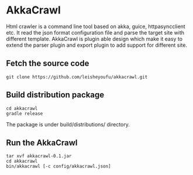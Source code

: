 # AkkaCrawl

Html crawler is a command line tool based on akka, guice, httpasyncclient etc. It read the json format configuration
file and parse the target site with different template. AkkaCrawl is plugin able design which make it easy to extend the
parser plugin and export plugin to add support for different site.

## Fetch the source code

```
git clone https://github.com/leisheyoufu/akkacrawl.git
```

## Build distribution package

```
cd akkacrawl
gradle release
```
The package is under build/distributions/ directory.


## Run the AkkaCrawl

```
tar xvf akkacrawl-0.1.jar
cd akkacrawl
bin/akkacrawl [-c config/akkacrawl.json]
```
